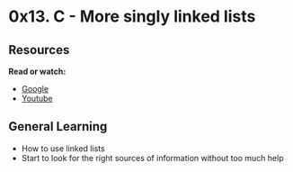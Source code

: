 # 0x13. C - More singly linked  lists

## Resources

**Read or watch:**

* [Google](https://www.google.com)
* [Youtube](https://www.youtube.com)

## General Learning

* How to use linked lists
* Start to look for the right sources of information without too much help

